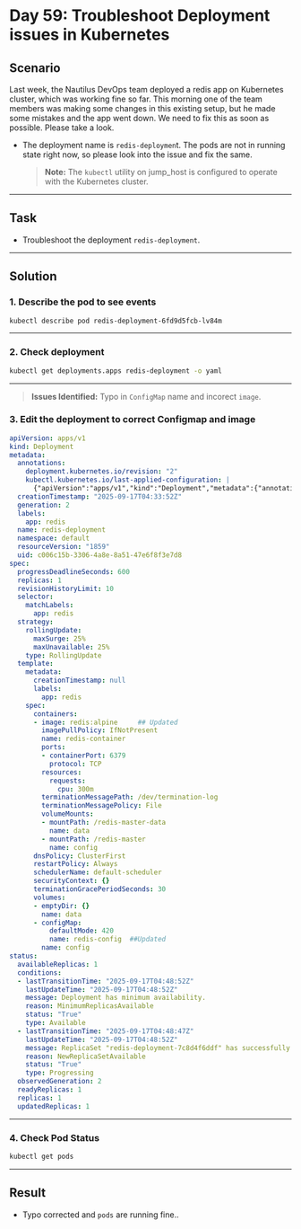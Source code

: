 # Day 59: Troubleshoot Deployment issues in Kubernetes

## Scenario

Last week, the Nautilus DevOps team deployed a redis app on Kubernetes cluster, which was working fine so far. This morning one of the team members was making some changes in this existing setup, but he made some mistakes and the app went down. We need to fix this as soon as possible. Please take a look.

- The deployment name is `redis-deploymen`t. The pods are not in running state right now, so please look into the issue and fix the same.

  > **Note:** The `kubectl` utility on jump_host is configured to operate with the Kubernetes cluster.

---

## Task

- Troubleshoot the deployment `redis-deployment`.


---

## Solution

### 1. Describe the pod to see events 

```bash
kubectl describe pod redis-deployment-6fd9d5fcb-lv84m
```
---

### 2. Check deployment

```bash
kubectl get deployments.apps redis-deployment -o yaml

```
---

> **Issues Identified:** Typo in `ConfigMap` name and incorect `image`.


### 3. Edit the deployment to correct Configmap and image

```yaml
apiVersion: apps/v1
kind: Deployment
metadata:
  annotations:
    deployment.kubernetes.io/revision: "2"
    kubectl.kubernetes.io/last-applied-configuration: |
      {"apiVersion":"apps/v1","kind":"Deployment","metadata":{"annotations":{},"creationTimestamp":null,"labels":{"app":"redis"},"name":"redis-deployment","namespace":"default"},"spec":{"replicas":1,"selector":{"matchLabels":{"app":"redis"}},"strategy":{},"template":{"metadata":{"creationTimestamp":null,"labels":{"app":"redis"}},"spec":{"containers":[{"image":"redis:alpin","name":"redis-container","ports":[{"containerPort":6379}],"resources":{"requests":{"cpu":"0.3"}},"volumeMounts":[{"mountPath":"/redis-master-data","name":"data"},{"mountPath":"/redis-master","name":"config"}]}],"volumes":[{"emptyDir":{},"name":"data"},{"configMap":{"name":"redis-cofig"},"name":"config"}]}}}}
  creationTimestamp: "2025-09-17T04:33:52Z"
  generation: 2
  labels:
    app: redis
  name: redis-deployment
  namespace: default
  resourceVersion: "1859"
  uid: c006c15b-3306-4a8e-8a51-47e6f8f3e7d8
spec:
  progressDeadlineSeconds: 600
  replicas: 1
  revisionHistoryLimit: 10
  selector:
    matchLabels:
      app: redis
  strategy:
    rollingUpdate:
      maxSurge: 25%
      maxUnavailable: 25%
    type: RollingUpdate
  template:
    metadata:
      creationTimestamp: null
      labels:
        app: redis
    spec:
      containers:
      - image: redis:alpine     ## Updated
        imagePullPolicy: IfNotPresent
        name: redis-container
        ports:
        - containerPort: 6379
          protocol: TCP
        resources:
          requests:
            cpu: 300m
        terminationMessagePath: /dev/termination-log
        terminationMessagePolicy: File
        volumeMounts:
        - mountPath: /redis-master-data
          name: data
        - mountPath: /redis-master
          name: config
      dnsPolicy: ClusterFirst
      restartPolicy: Always
      schedulerName: default-scheduler
      securityContext: {}
      terminationGracePeriodSeconds: 30
      volumes:
      - emptyDir: {}
        name: data
      - configMap:
          defaultMode: 420
          name: redis-config  ##Updated
        name: config
status:
  availableReplicas: 1
  conditions:
  - lastTransitionTime: "2025-09-17T04:48:52Z"
    lastUpdateTime: "2025-09-17T04:48:52Z"
    message: Deployment has minimum availability.
    reason: MinimumReplicasAvailable
    status: "True"
    type: Available
  - lastTransitionTime: "2025-09-17T04:48:47Z"
    lastUpdateTime: "2025-09-17T04:48:52Z"
    message: ReplicaSet "redis-deployment-7c8d4f6ddf" has successfully progressed.
    reason: NewReplicaSetAvailable
    status: "True"
    type: Progressing
  observedGeneration: 2
  readyReplicas: 1
  replicas: 1
  updatedReplicas: 1
```
---

### 4. Check Pod Status

```bash
kubectl get pods

```
---

## Result

- Typo corrected and `pods` are running fine.. 
